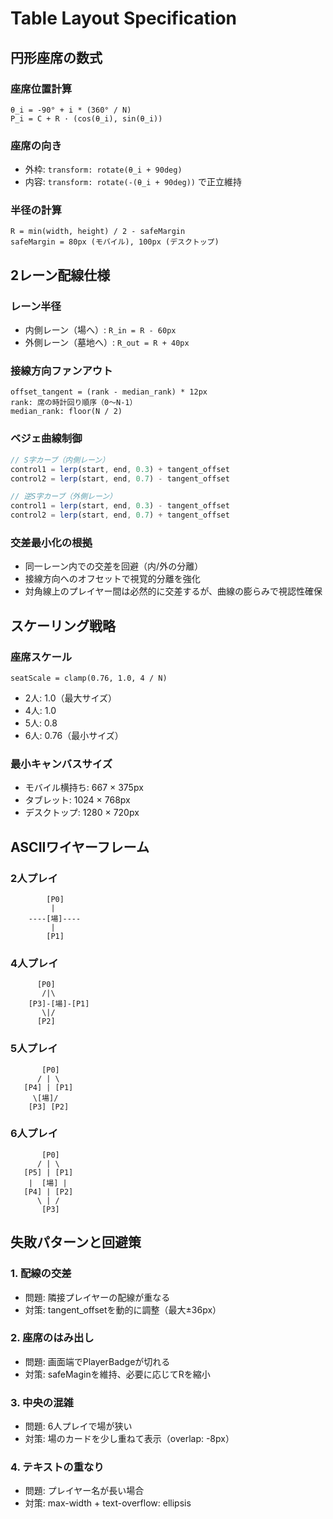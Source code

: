 # Table Layout Specification

## 円形座席の数式

### 座席位置計算
```
θ_i = -90° + i * (360° / N)
P_i = C + R · (cos(θ_i), sin(θ_i))
```

### 座席の向き
- 外枠: `transform: rotate(θ_i + 90deg)`
- 内容: `transform: rotate(-(θ_i + 90deg))` で正立維持

### 半径の計算
```
R = min(width, height) / 2 - safeMargin
safeMargin = 80px (モバイル), 100px (デスクトップ)
```

## 2レーン配線仕様

### レーン半径
- 内側レーン（場へ）: `R_in = R - 60px`
- 外側レーン（墓地へ）: `R_out = R + 40px`

### 接線方向ファンアウト
```
offset_tangent = (rank - median_rank) * 12px
rank: 席の時計回り順序（0〜N-1）
median_rank: floor(N / 2)
```

### ベジェ曲線制御
```javascript
// S字カーブ（内側レーン）
control1 = lerp(start, end, 0.3) + tangent_offset
control2 = lerp(start, end, 0.7) - tangent_offset

// 逆S字カーブ（外側レーン）  
control1 = lerp(start, end, 0.3) - tangent_offset
control2 = lerp(start, end, 0.7) + tangent_offset
```

### 交差最小化の根拠
- 同一レーン内での交差を回避（内/外の分離）
- 接線方向へのオフセットで視覚的分離を強化
- 対角線上のプレイヤー間は必然的に交差するが、曲線の膨らみで視認性確保

## スケーリング戦略

### 座席スケール
```
seatScale = clamp(0.76, 1.0, 4 / N)
```
- 2人: 1.0（最大サイズ）
- 4人: 1.0
- 5人: 0.8
- 6人: 0.76（最小サイズ）

### 最小キャンバスサイズ
- モバイル横持ち: 667 × 375px
- タブレット: 1024 × 768px  
- デスクトップ: 1280 × 720px

## ASCIIワイヤーフレーム

### 2人プレイ
```
        [P0]
         |
    ----[場]----
         |
        [P1]
```

### 4人プレイ
```
      [P0]
       /|\
    [P3]-[場]-[P1]
       \|/
      [P2]
```

### 5人プレイ
```
       [P0]
      / | \
   [P4] | [P1]
     \[場]/
    [P3] [P2]
```

### 6人プレイ
```
       [P0]
      / | \
   [P5] | [P1]
    |  [場] |
   [P4] | [P2]
      \ | /
       [P3]
```

## 失敗パターンと回避策

### 1. 配線の交差
- 問題: 隣接プレイヤーの配線が重なる
- 対策: tangent_offsetを動的に調整（最大±36px）

### 2. 座席のはみ出し
- 問題: 画面端でPlayerBadgeが切れる
- 対策: safeMaginを維持、必要に応じてRを縮小

### 3. 中央の混雑
- 問題: 6人プレイで場が狭い
- 対策: 場のカードを少し重ねて表示（overlap: -8px）

### 4. テキストの重なり
- 問題: プレイヤー名が長い場合
- 対策: max-width + text-overflow: ellipsis